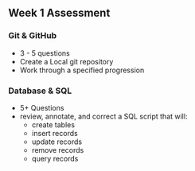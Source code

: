 ## Week 1 Assessment

### Git & GitHub
- 3 - 5 questions
- Create a Local git repository
- Work through a specified progression


### Database & SQL
- 5+ Questions
- review, annotate, and correct a SQL script that will:
    - create tables
    - insert records
    - update records
    - remove records
    - query records